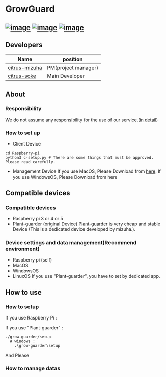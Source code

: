 # GrowGuard
[![image](https://img.shields.io/pypi/v/pipenv.svg)](https://python.org/pypi/pipenv)
[![image](https://img.shields.io/pypi/l/pipenv.svg)](https://python.org/pypi/pipenv)
[![image](https://img.shields.io/pypi/pyversions/pipenv.svg)](https://python.org/pypi/pipenv)
-------------------------------------------------
## Developers
| Name                                              | position            |
|---------------------------------------------------|---------------------|
| [citrus-mizuha](https://github.com/citrus-mizuha) | PM(project manager) |
| [citrus-soke](https://github.com/citrus-soke)     | Main Developer      |
## About
### Responsibility
We do not assume any responsibility for the use of our service.([in detail](LICENSE))
### How to set up
- Client Device
```shell
cd Raspberry-pi
python3 c-setup.py # There are some things that must be approved. Please read carefully.
```
- Management Device
If you use MacOS, Please Download from [here](""). 
If you use WindowsOS, Please Download from here

## Compatible devices
### Compatible devices
- Raspberry pi 3 or 4 or 5
- Plant-guarder (original Device)
[Plant-guarder](https://example.com) is very cheap and stable Device (This is a dedicated device developed by mizuha.).
### Device settings and data management(Recommend environment)
- Raspberry pi (self)
- MacOS
- WindowsOS
- LinuxOS
If you use "Plant-guarder", you have to set by dedicated app.

## How to use
### How to setup
If you use Raspberry Pi :

If you use "Plant-guarder" :
```shell
./grow-guarder/setup
  # windows : 
    .\grow-guarder\setup
```
And Please 
### How to manage datas
